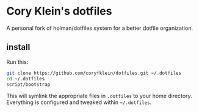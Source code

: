 # Cory Klein's dotfiles

A personal fork of holman/dotfiles system for a better dotfile organization.

## install

Run this:

```sh
git clone https://github.com/coryfklein/dotfiles.git ~/.dotfiles
cd ~/.dotfiles
script/bootstrap
```

This will symlink the appropriate files in `.dotfiles` to your home directory.
Everything is configured and tweaked within `~/.dotfiles`.
